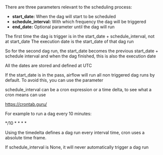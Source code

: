 There are three parameters relevant to the scheduling process:

* **start_date:** When the dag will start to be scheduled
* **schedule_interval:** With which frequency the dag will be triggered
* **end_date:** Optional parameter until the dag will run

The first time the dag is trigger is in the start_date + schedule_interval, not at start_date
The execution date is the start_date of that dag run

So for the second dag run, the start_date becomes the previous start_date + schedule interval
and when the dag finished, this is also the execution date

All the dates are stored and defined at UTC

If the start_date is in the pass, airflow will run all non triggered dag runs by default. To
avoid this, you can use the parameter

schedule_interval can be a cron expression or a time delta, to see what a cron means can use

https://crontab.guru/

For example to run a dag every 10 minutes:

*/10 * * * *

Using the timedelta defines a dag run every interval time, cron uses a absolute time frame.

If schedule_interval is None, it will never automatically trigger a dag run